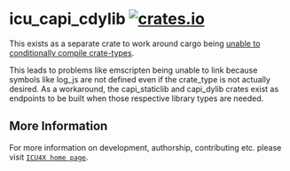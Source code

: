 # icu_capi_cdylib [![crates.io](https://img.shields.io/crates/v/icu_capi_cdylib)](https://crates.io/crates/icu_capi_cdylib)

This exists as a separate crate to work around
cargo being [unable to conditionally compile crate-types](https://github.com/rust-lang/cargo/issues/4881).

This leads to problems like emscripten being unable to link
because symbols like log_js are not defined even if the crate_type
is not actually desired. As a workaround, the capi_staticlib and capi_dylib
crates exist as endpoints to be built when those respective library types are needed.

## More Information

For more information on development, authorship, contributing etc. please visit [`ICU4X home page`](https://github.com/unicode-org/icu4x).
